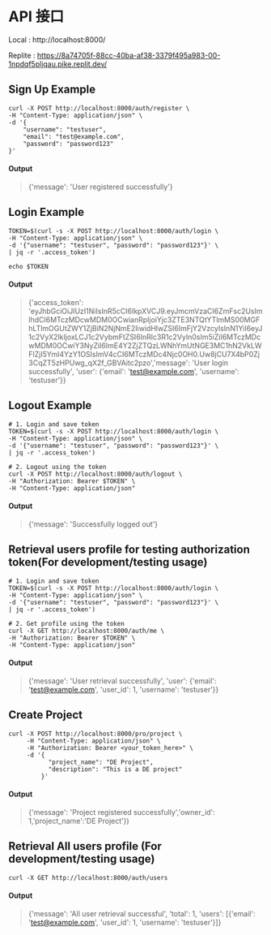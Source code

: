 # API 接口

Local   : http://localhost:8000/

Replite : https://8a74705f-88cc-40ba-af38-3379f495a983-00-1npdqf5pljqau.pike.replit.dev/

## Sign Up Example
```
curl -X POST http://localhost:8000/auth/register \
-H "Content-Type: application/json" \
-d '{
    "username": "testuser",
    "email": "test@example.com",
    "password": "password123"
}'
```

#### Output
> {'message': 'User registered successfully'}


## Login Example
```
TOKEN=$(curl -s -X POST http://localhost:8000/auth/login \
-H "Content-Type: application/json" \
-d '{"username": "testuser", "password": "password123"}' \
| jq -r '.access_token')

echo $TOKEN
```

#### Output
> {'access_token': 'eyJhbGciOiJIUzI1NiIsInR5cCI6IkpXVCJ9.eyJmcmVzaCI6ZmFsc2UsImlhdCI6MTczMDcwMDM0OCwianRpIjoiYjc3ZTE3NTQtYTlmMS00MGFhLTlmOGUtZWY1ZjBiN2NjNmE2IiwidHlwZSI6ImFjY2VzcyIsInN1YiI6eyJ1c2VyX2lkIjoxLCJ1c2VybmFtZSI6InRlc3R1c2VyIn0sIm5iZiI6MTczMDcwMDM0OCwiY3NyZiI6ImE4Y2ZjZTQzLWNhYmUtNGE3MC1hN2VkLWFlZjI5YmI4YzY1OSIsImV4cCI6MTczMDc4Njc0OH0.Uw8jCU7X4bP0Zj3CqZT5zHPUwg_qX2f_GBVAitc2pzo','message': 'User login successfully', 'user': {'email': 'test@example.com', 'username': 'testuser'}}


## Logout Example
```
# 1. Login and save token
TOKEN=$(curl -s -X POST http://localhost:8000/auth/login \
-H "Content-Type: application/json" \
-d '{"username": "testuser", "password": "password123"}' \
| jq -r '.access_token')

# 2. Logout using the token
curl -X POST http://localhost:8000/auth/logout \
-H "Authorization: Bearer $TOKEN" \
-H "Content-Type: application/json"
```

#### Output
> {'message': 'Successfully logged out'}

## Retrieval users profile for testing authorization token(For development/testing usage)

```
# 1. Login and save token
TOKEN=$(curl -s -X POST http://localhost:8000/auth/login \
-H "Content-Type: application/json" \
-d '{"username": "testuser", "password": "password123"}' \
| jq -r '.access_token')

# 2. Get profile using the token
curl -X GET http://localhost:8000/auth/me \
-H "Authorization: Bearer $TOKEN" \
-H "Content-Type: application/json"
```
#### Output
> {'message': 'User retrieval successfully', 'user': {'email': 'test@example.com', 'user_id': 1, 'username': 'testuser'}}


## Create Project

```
curl -X POST http://localhost:8000/pro/project \
     -H "Content-Type: application/json" \
     -H "Authorization: Bearer <your_token_here>" \
     -d '{
           "project_name": "DE Project",
           "description": "This is a DE project"
         }'
```

#### Output

>{'message': 'Project registered successfully','owner_id': 1,'project_name':'DE Project'})




## Retrieval All users profile (For development/testing usage)
```
curl -X GET http://localhost:8000/auth/users
```
#### Output
> {'message': 'All user retrieval successful', 'total': 1, 'users': [{'email': 'test@example.com', 'user_id': 1, 'username': 'testuser'}]}